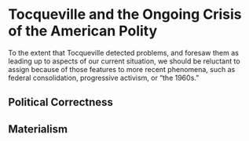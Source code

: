 # Tocqueville and the Ongoing Crisis of the American Polity


To the extent that Tocqueville detected problems, and foresaw them as
leading up to aspects of our current situation, we should be reluctant to
assign because of those features to more recent phenomena, such as federal
consolidation, progressive activism, or “the 1960s.”



## Political Correctness



## Materialism



## 

